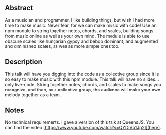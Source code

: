 ## Abstract
As a musician and programmer, I like building things, but wish I had more time to make music. Never fear, for we can make music with code! Use an npm module to string together notes, chords, and scales, building songs from music online as well as your own mind. The module is able to use obscure scales like hungarian gypsy and bebop dominant, and augmented and diminished scales, as well as more simple ones too.

## Description
This talk will have you digging into the code as a collective group since it is so easy to make music with this npm module. This talk will have no slides…only live-code. String together notes, chords, and scales to make songs you recognize, and then, as a collective group, the audience will make your own melody together as a team.

## Notes
No technical requirements. I gave a version of this talk at QueensJS. You can find the video [https://www.youtube.com/watch?v=QYDlVb1Jp2I](here).